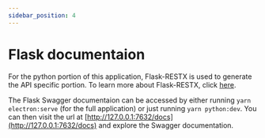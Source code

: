 ```yaml
---
sidebar_position: 4
---
```


# Flask documentaion

For the python portion of this application, Flask-RESTX is used to generate the API specific portion. To learn more about Flask-RESTX, click [here](https://flask-restx.readthedocs.io/en/latest/).

The Flask Swagger documentaion can be accessed by either running `yarn electron:serve` (for the full application) or just running `yarn python:dev`. You can then visit the url at [http://127.0.0.1:7632/docs](http://127.0.0.1:7632/docs) and explore the Swagger documentation.